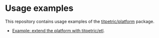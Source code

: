 # Usage examples

This repository contains usage examples of the
[titpetric/platform](https://github.com/titpetric/package) package.

- [Example: extend the platform with titpetric/etl](./etl).
